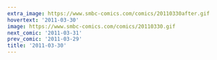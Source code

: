 ```yaml
---
extra_image: https://www.smbc-comics.com/comics/20110330after.gif
hovertext: '2011-03-30'
image: https://www.smbc-comics.com/comics/20110330.gif
next_comic: '2011-03-31'
prev_comic: '2011-03-29'
title: '2011-03-30'
---
```


